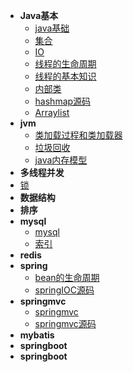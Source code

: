 * **Java基本**
    * [java基础](/zh-cn/java基础.md) 
    * [集合](/zh-cn/集合.md) 
    * [IO](/zh-cn/javaIO异常新特性.md) 
    * [线程的生命周期](/zh-cn/线程的生命周期.md) 
    * [线程的基本知识](/zh-cn/线程的基本知识.md) 
    * [内部类](/zh-cn/内部类.md) 
    * [hashmap源码](/zh-cn/hashmap.md) 
    * [Arraylist](/zh-cn/ArrayList源码.md) 
* **jvm**
    * [类加载过程和类加载器](/zh-cn/类加载机制.md)
    * [垃圾回收]()
    * [java内存模型](/zh-cn/java基础.md)
* **多线程并发**
 * [锁](/zh-cn/锁.md)
* **数据结构**
* **排序**
* **mysql**
    * [mysql](/zh-cn/mysql.md)
    * [索引](/zh-cn/mysql索引查询优化.md)
* **redis**
* **spring**
    * [bean的生命周期](/spring/bean的生命周期.md)
    * [springIOC源码](/spring/Spring+IOC+容器源码分析.md)
* **springmvc**
    * [springmvc](/springmvc/springmvc.md)
    * [springmvc源码](/springmvc/springmvc源码+servlet.md)
* **mybatis**
* **springboot**
* **springboot**

